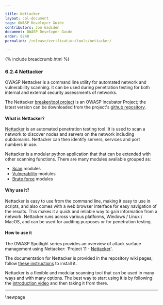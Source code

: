 ```yaml
---

title: Nettacker
layout: col-document
tags: OWASP Developer Guide
contributors: Jon Gadsden
document: OWASP Developer Guide
order: 8240
permalink: /release/verification/tools/nettacker/

---
```


{% include breadcrumb.html %}

### 6.2.4 Nettacker

OWASP Nettacker is a command line utility for automated network and vulnerability scanning.
It can be used during penetration testing for both internal and external security assessments of networks.

The Nettacker [breaker/tool project][nettacker-project] is an OWASP Incubator Project;
the latest version can be downloaded from the project's [github repository][nettacker-install].

#### What is Nettacker?

[Nettacker][nettacker-project] is an automated penetration testing tool.
It is used to scan a network to discover nodes and servers on the network including subdomains.
Nettacker can then identify servers, services and port numbers in use.

Nettacker is a modular python application that that can be extended with other scanning functions.
There are many modules available grouped as:

* [Scan][nettacker-scan] modules
* [Vulnerability][nettacker-vuln] modules
* [Brute force][nettacker-brute] modules

#### Why use it?

Nettacker is easy to use from the command line, making it easy to use in scripts,
and also comes with a web browser interface for easy navigation of the results.
This makes it a quick and reliable way to gain information from a network.
Nettacker runs across various platforms, Windows / Linux / MacOS,
and can be used for auditing purposes or for penetration testing.

#### How to use it

The OWASP Spotlight series provides an overview of attack surface management using Nettacker:
'Project 11 - [Nettacker][spotlight11]'.

The documentation for Nettacker is provided in the repository wiki pages;
follow [these instructions][nettacker-install] to install it.

Nettacker is a flexible and modular scanning tool that can be used in many ways and with many options.
The best way to start using it is by following the [introduction video][nettacker-intro] and then taking it from there.

----

[nettacker-brute]: https://github.com/OWASP/Nettacker/wiki/Modules#brute-modules
[nettacker-install]: https://github.com/OWASP/Nettacker/wiki/Installation
[nettacker-intro]: https://github.com/OWASP/Nettacker/wiki#introduction
[nettacker-project]: https://owasp.org/www-project-nettacker/
[nettacker-scan]: https://github.com/OWASP/Nettacker/wiki/Modules#scan-modules
[nettacker-vuln]: https://github.com/OWASP/Nettacker/wiki/Modules#vuln-modules
[spotlight11]: https://www.youtube.com/watch?v=OGv7OtG127A

\newpage
